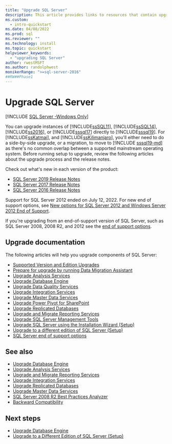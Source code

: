 ```yaml
---
title: "Upgrade SQL Server"
description: This article provides links to resources that contain upgrade information for instances of different versions of SQL Server.
ms.custom:
  - intro-quickstart
ms.date: 04/08/2022
ms.prod: sql
ms.reviewer: ""
ms.technology: install
ms.topic: quickstart
helpviewer_keywords:
  - "upgrading SQL Server"
author: rwestMSFT
ms.author: randolphwest
monikerRange: ">=sql-server-2016"
##RW##Phase1
---
```

# Upgrade SQL Server

[!INCLUDE [SQL Server -Windows Only](../../includes/applies-to-version/sql-windows-only.md)]

You can upgrade instances of [!INCLUDE[ssSQL11](../../includes/sssql11-md.md)], [!INCLUDE[ssSQL14](../../includes/sssql14-md.md)], [!INCLUDE[ss2016](../../includes/sssql16-md.md)], or [!INCLUDE[sssql17](../../includes/sssql17-md.md)] directly to [!INCLUDE[sssql19](../../includes/sssql19-md.md)]. For [!INCLUDE[ssKatmai](../../includes/sskatmai-md.md)], and [!INCLUDE[ssKilimanjaro](../../includes/sskilimanjaro-md.md)], you'll either need to do a side-by-side upgrade, or a migration, to move to [!INCLUDE [sssql19-md](../../includes/sssql19-md.md)] as there's no common overlap between a supported mainstream operating system. Before running setup to upgrade, review the following articles about the upgrade process and the release notes.  

Check out what's new in each version of the product:

- [SQL Server 2019 Release Notes](../../sql-server/sql-server-version-15-release-notes.md)
- [SQL Server 2017 Release Notes](../../sql-server/sql-server-2017-release-notes.md)
- [SQL Server 2016 Release Notes](../../sql-server/sql-server-2016-release-notes.md)

Support for SQL Server 2012 ended on July 12, 2022. For new end of support options, see [New options for SQL Server 2012 and Windows Server 2012 End of Support](/lifecycle/announcements/sql-server-2012-windows-server-2012-end-of-support).

If you're upgrading from an end-of-support version of SQL Server, such as SQL Server 2008, 2008 R2, and 2012 see the [end of support options](../../sql-server/end-of-support/sql-server-end-of-support-overview.md).

## Upgrade documentation

The following articles will help you upgrade components of SQL Server:  
  
- [Supported Version and Edition Upgrades](../../database-engine/install-windows/supported-version-and-edition-upgrades.md)  
- [Prepare for upgrade by running Data Migration Assistant](../../database-engine/install-windows/prepare-for-upgrade-by-running-data-migration-assistant.md)  
- [Upgrade Analysis Services](../../database-engine/install-windows/upgrade-analysis-services.md)  
- [Upgrade Database Engine](../../database-engine/install-windows/upgrade-database-engine.md)  
- [Upgrade Data Quality Services](../../database-engine/install-windows/upgrade-data-quality-services.md)  
- [Upgrade Integration Services](../../integration-services/install-windows/upgrade-integration-services.md)  
- [Upgrade Master Data Services](../../database-engine/install-windows/upgrade-master-data-services.md)  
- [Upgrade Power Pivot for SharePoint](../../database-engine/install-windows/upgrade-power-pivot-for-sharepoint.md)  
- [Upgrade Replicated Databases](../../database-engine/install-windows/upgrade-replicated-databases.md)  
- [Upgrade and Migrate Reporting Services](../../reporting-services/install-windows/upgrade-and-migrate-reporting-services.md)  
- [Upgrade SQL Server Management Tools](../../database-engine/install-windows/upgrade-sql-server-management-tools.md)  
- [Upgrade SQL Server using the Installation Wizard &#40;Setup&#41;](../../database-engine/install-windows/upgrade-sql-server-using-the-installation-wizard-setup.md)  
- [Upgrade to a different edition of SQL Server &#40;Setup&#41;](../../database-engine/install-windows/upgrade-to-a-different-edition-of-sql-server-setup.md)  
- [SQL Server end of support options](../../sql-server/end-of-support/sql-server-end-of-support-overview.md)
  
## See also  

- [Upgrade Database Engine](../../database-engine/install-windows/upgrade-database-engine.md)
- [Upgrade Analysis Services](../../database-engine/install-windows/upgrade-analysis-services.md)
- [Upgrade and Migrate Reporting Services](../../reporting-services/install-windows/upgrade-and-migrate-reporting-services.md)
- [Upgrade Integration Services](../../integration-services/install-windows/upgrade-integration-services.md)
- [Upgrade Replicated Databases](../../database-engine/install-windows/upgrade-replicated-databases.md)
- [Upgrade Master Data Services](../../database-engine/install-windows/upgrade-master-data-services.md)
- [SQL Server 2008 R2 Best Practices Analyzer](https://www.microsoft.com/download/details.aspx?id=436)
- [Backward Compatibility](../discontinued-database-engine-functionality-in-sql-server.md)  
  
## Next steps

- [Upgrade Database Engine](upgrade-database-engine.md)
- [Upgrade to a Different Edition of SQL Server (Setup)](upgrade-to-a-different-edition-of-sql-server-setup.md)
